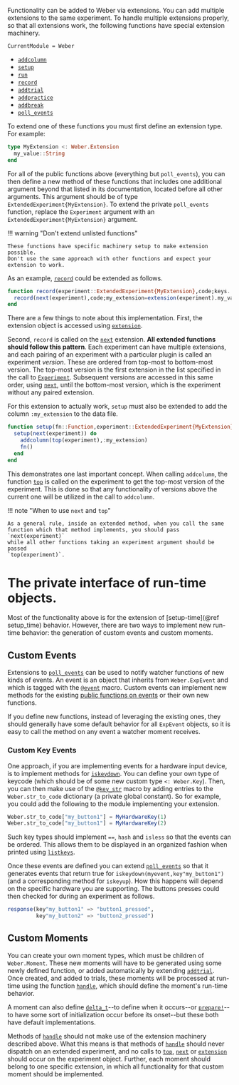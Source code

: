 Functionality can be added to Weber via extensions. You can add multiple extensions to the same experiment. To handle multiple extensions properly, so that all extensions work, the following functions have special extension machinery.

```@meta
CurrentModule = Weber
```

* [`addcolumn`](@ref)
* [`setup`](@ref)
* [`run`](@ref)
* [`record`](@ref)
* [`addtrial`](@ref)
* [`addpractice`](@ref)
* [`addbreak`](@ref)
* [`poll_events`](@ref)

To extend one of these functions you must first define an extension type. For example:

```julia
type MyExtension <: Weber.Extension
  my_value::String
end
```

For all of the public functions above (everything but `poll_events`), you can
then define a new method of these functions that includes one additional
argument beyond that listed in its documentation, located before all other
arguments. This argument should be of type `ExtendedExperiment{MyExtension}`. To
extend the private `poll_events` function, replace the `Experiment` argument
with an `ExtendedExperiment{MyExtension}` argument.

!!! warning "Don't extend unlisted functions"

    These functions have specific machinery setup to make extension possible.
    Don't use the same approach with other functions and expect your extension to work.

As an example, [`record`](@ref) could be extended as follows.

```julia
function record(experiment::ExtendedExperiment{MyExtension},code;keys...)
  record(next(experiment),code;my_extension=extension(experiment).my_value,keys...)
end
```

There are a few things to note about this implementation. First, 
the extension object is accessed using [`extension`](@ref).

Second, `record` is called on the [`next`](@ref) extension.  **All extended
functions should follow this pattern**. Each experiment can have multiple
extensions, and each pairing of an experiment with a particular plugin is called
an experiment *version*. These are ordered from top-most to bottom-most
version. The top-most version is the first extension in the list specified in
the call to [`Experiment`](@ref). Subsequent versions are accessed in this same
order, using [`next`](@ref), until the bottom-most version, which is the
experiment without any paired extension. 

For this extension to actually work, `setup` must also be extended to add the
column `:my_extension` to the data file.

```julia
function setup(fn::Function,experiment::ExtendedExperiment{MyExtension})
  setup(next(experiment)) do
    addcolumn(top(experiment),:my_extension)
    fn()
  end
end
```

This demonstrates one last important concept. When calling `addcolumn`, the
function [`top`](@ref) is called on the experiment to get the top-most version of the
experiment. This is done so that any functionality of versions above the current one will be
utilized in the call to `addcolumn`.

!!! note "When to use `next` and `top`"

    As a general rule, inside an extended method, when you call the same
    function which that method implements, you should pass `next(experiment)`
    while all other functions taking an experiment argument should be passed
    `top(experiment)`.

# The private interface of run-time objects.

Most of the functionality above is for the extension of [setup-time](@ref
setup_time) behavior. However, there are two ways to implement new run-time
behavior: the generation of custom events and custom moments.

## Custom Events

Extensions to [`poll_events`](@ref) can be used to notify watcher functions
of new kinds of events. An event is an object that inherits from `Weber.ExpEvent`
and which is tagged with the [`@event`](@ref) macro. Custom events can implement
new methods for the existing [public functions on events](event.md) or their own
new functions.

If you define new functions, instead of leveraging the existing ones,
they should generally have some default behavior for all `ExpEvent` objects, so
it is easy to call the method on any event a watcher moment receives.

### Custom Key Events

One approach, if you are implementing events for a hardware input device, is to
implement methods for [`iskeydown`](@ref). You can define your own type
of keycode (which should be of some new custom type `<: Weber.Key`). Then, you can
then make use of the [`@key_str`](@ref) macro by adding entries to the
`Weber.str_to_code` dictionary (a private global constant). So for example, you
could add the following to the module implementing your extension.

```julia
Weber.str_to_code["my_button1"] = MyHardwareKey(1)
Weber.str_to_code["my_button1"] = MyHardwareKey(2)
```

Such key types should implement `==`, `hash` and `isless` so that the events can
be ordered. This allows them to be displayed in an organized fashion when
printed using [`listkeys`](@ref).

Once these events are defined you can extend [`poll_events`](@ref) so that it
generates events that return true for `iskeydown(myevent,key"my_button1")` (and
a corresponding method for `iskeyup`). How this happens will depend on the
specific hardware you are supporting. The buttons presses could then checked for
during an experiment as follows.

```julia
response(key"my_button1" => "button1_pressed",
         key"my_button2" => "button2_pressed")
```

## Custom Moments

You can create your own moment types, which must be children of
`Weber.Moment`. These new moments will have to be generated using some newly
defined function, or added automatically by extending [`addtrial`](@ref). Once
created, and added to trials, these moments will be processed at run-time using
the function [`handle`](@ref), which should define the moment's run-time
behavior.

A moment can also define [`delta_t`](@ref)--to define when it occurs--or
[`prepare!`](@ref)--to have some sort of initialization occur before its
onset--but these both have default implementations.

Methods of [`handle`](@ref) should not make use of the extension machinery
described above. What this means is that methods of [`handle`](@ref) should
never dispatch on an extended experiment, and no calls to [`top`](@ref),
[`next`](@ref) or [`extension`](@ref) should occur on the experiment
object. Further, each moment should belong to one specific extension, in which
all functionality for that custom moment should be implemented.

